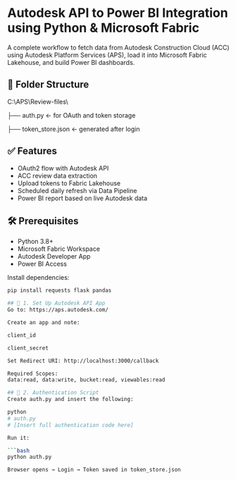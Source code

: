 # Autodesk API to Power BI Integration using Python & Microsoft Fabric

A complete workflow to fetch data from Autodesk Construction Cloud (ACC) using Autodesk Platform Services (APS), load it into Microsoft Fabric Lakehouse, and build Power BI dashboards.

## 📁 Folder Structure
C:\APS\Review-files\

├── auth.py ← for OAuth and token storage

├── token_store.json ← generated after login

## ✅ Features

- OAuth2 flow with Autodesk API
- ACC review data extraction
- Upload tokens to Fabric Lakehouse
- Scheduled daily refresh via Data Pipeline
- Power BI report based on live Autodesk data

## 🛠️ Prerequisites

- Python 3.8+
- Microsoft Fabric Workspace
- Autodesk Developer App
- Power BI Access

Install dependencies:

```bash
pip install requests flask pandas

## 🔐 1. Set Up Autodesk API App
Go to: https://aps.autodesk.com/

Create an app and note:

client_id

client_secret

Set Redirect URI: http://localhost:3000/callback

Required Scopes:
data:read, data:write, bucket:read, viewables:read

## 🔑 2. Authentication Script
Create auth.py and insert the following:

python
# auth.py
# [Insert full authentication code here]

Run it:

```bash
python auth.py

Browser opens → Login → Token saved in token_store.json
